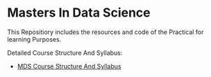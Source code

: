 # Masters In Data Science

This Repositiory includes the resources and code of the Practical for learning Purposes.

Detailed Course Structure And Syllabus:

- [MDS Course Structure And Syllabus](../MDS-Course-Structure%20and%20Syllabus.pdf)
